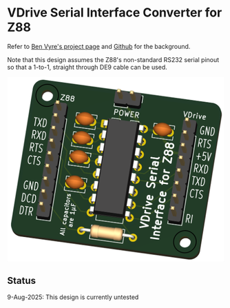 # VDrive Serial Interface Converter for Z88
Refer to [Ben Vyre's project page](https://benryves.com/products/vdrivez88) and [Github](https://github.com/benryves/VDriveZ88/) for the background.

Note that this design assumes the Z88's non-standard RS232 serial pinout so that a 1-to-1, straight through DE9 cable can be used.<br>

![Serial interface board](VDriveZ88_Serial_Interface_3D.png)

## Status
9-Aug-2025: This design is currently untested
